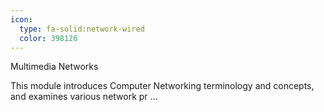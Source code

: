 ```yaml
---
icon:
  type: fa-solid:network-wired
  color: 398126
---
```


Multimedia Networks

This module introduces Computer Networking terminology and concepts, and examines various network pr ... 
